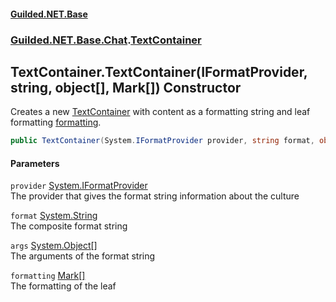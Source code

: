 #### [Guilded.NET.Base](Guilded_NET_Base.md 'Guilded.NET.Base')
### [Guilded.NET.Base.Chat](Guilded_NET_Base.md#Guilded_NET_Base_Chat 'Guilded.NET.Base.Chat').[TextContainer](TextContainer.md 'Guilded.NET.Base.Chat.TextContainer')
## TextContainer.TextContainer(IFormatProvider, string, object[], Mark[]) Constructor
Creates a new [TextContainer](TextContainer.md 'Guilded.NET.Base.Chat.TextContainer') with content as a formatting string and leaf formatting [formatting](TextContainer_TextContainer(IFormatProvider_string_object___Mark__).md#Guilded_NET_Base_Chat_TextContainer_TextContainer(System_IFormatProvider_string_object___Guilded_NET_Base_Chat_Mark__)_formatting 'Guilded.NET.Base.Chat.TextContainer.TextContainer(System.IFormatProvider, string, object[], Guilded.NET.Base.Chat.Mark[]).formatting').  
```csharp
public TextContainer(System.IFormatProvider provider, string format, object[] args, params Guilded.NET.Base.Chat.Mark[] formatting);
```
#### Parameters
<a name='Guilded_NET_Base_Chat_TextContainer_TextContainer(System_IFormatProvider_string_object___Guilded_NET_Base_Chat_Mark__)_provider'></a>
`provider` [System.IFormatProvider](https://docs.microsoft.com/en-us/dotnet/api/System.IFormatProvider 'System.IFormatProvider')  
The provider that gives the format string information about the culture
  
<a name='Guilded_NET_Base_Chat_TextContainer_TextContainer(System_IFormatProvider_string_object___Guilded_NET_Base_Chat_Mark__)_format'></a>
`format` [System.String](https://docs.microsoft.com/en-us/dotnet/api/System.String 'System.String')  
The composite format string
  
<a name='Guilded_NET_Base_Chat_TextContainer_TextContainer(System_IFormatProvider_string_object___Guilded_NET_Base_Chat_Mark__)_args'></a>
`args` [System.Object](https://docs.microsoft.com/en-us/dotnet/api/System.Object 'System.Object')[[]](https://docs.microsoft.com/en-us/dotnet/api/System.Array 'System.Array')  
The arguments of the format string
  
<a name='Guilded_NET_Base_Chat_TextContainer_TextContainer(System_IFormatProvider_string_object___Guilded_NET_Base_Chat_Mark__)_formatting'></a>
`formatting` [Mark](Mark.md 'Guilded.NET.Base.Chat.Mark')[[]](https://docs.microsoft.com/en-us/dotnet/api/System.Array 'System.Array')  
The formatting of the leaf
  
